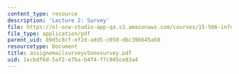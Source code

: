 ```yaml
---
content_type: resource
description: 'Lecture 2: Survey'
file: https://ol-ocw-studio-app-qa.s3.amazonaws.com/courses/15-566-information-technology-as-an-integrating-force-in-manufacturing-spring-2003/1ecbdf6d5af2e7bab4f4f7c945ce83a4_assignemailsurveyv5onesurvey.pdf
file_type: application/pdf
parent_uid: 89d5c8cf-ef2d-add5-c050-dbc39b645a50
resourcetype: Document
title: assignemailsurveyv5onesurvey.pdf
uid: 1ecbdf6d-5af2-e7ba-b4f4-f7c945ce83a4
---
```

